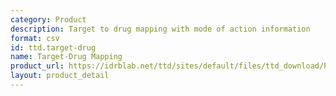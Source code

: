 ```yaml
---
category: Product
description: Target to drug mapping with mode of action information
format: csv
id: ttd.target-drug
name: Target-Drug Mapping
product_url: https://idrblab.net/ttd/sites/default/files/ttd_download/P1-07-Drug-TargetMapping.xlsx
layout: product_detail
---
```

